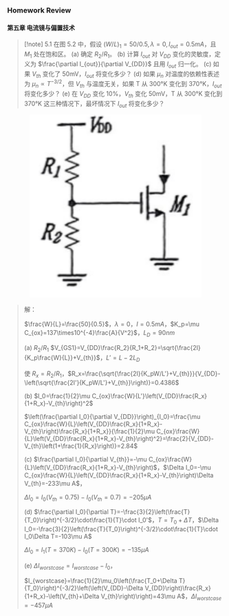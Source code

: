 ### Homework Review

#### 第五章 电流镜与偏置技术

>[!note] 5.1
> 在图 5.2 中，假设 $(W/L)_1=50/0.5, \lambda=0, I_{out}=0.5mA$，且 $M_1$ 处在饱和区。
> (a) 确定 $R_2/R_1$。
> (b) 计算 $I_{out}$ 对 $V_{DD}$ 变化的灵敏度，定义为 $\frac{\partial I_{out}}{\partial V_{DD}}$ 且用 $I_{out}$ 归一化。
> (c) 如果 $V_{th}$ 变化了 50mV，$I_{out}$ 将变化多少？
> (d) 如果 $\mu_n$ 对温度的依赖性表述为 $\mu_n \propto T^{-3/2}$，但 $V_{th}$ 与温度无关，如果 T 从 300°K 变化到 370°K，$I_{out}$ 将变化多少？
> (e) 在 $V_{DD}$ 变化 10%，$V_{th}$ 变化 50mV，T 从 300°K 变化到 370°K 这三种情况下，最坏情况下 $I_{out}$ 将变化多少？

<p align="center">
    <img src="image.png" alt="alt text" width="400"/>
</p>

> 解：
>
> $\frac{W}{L}=\frac{50}{0.5}$，$\lambda=0$，$I=0.5mA$，$K_p=\mu C_{ox}=137\times10^{-4}\frac{A}{V^2}$，$L_D=90nm$
>
> (a) $R_2/R_1$ $V_{GS1}=V_{DD}\frac{R_2}{R_1+R_2}=\sqrt{\frac{2I}{K_p\frac{W}{L}}+V_{th}}$，$L'=L-2L_D$
>
> 使 $R_x=R_2/R_1$，$R_x=\frac{\sqrt{\frac{2I}{K_pW/L'}+V_{th}}}{V_{DD}-\left(\sqrt{\frac{2I'}{K_pW/L'}+V_{th}}\right)}=0.4386$
>
> (b) $I_0=\frac{1}{2}\mu C_{ox}\frac{W}{L'}\left(V_{DD}\frac{R_x}{1+R_x}-V_{th}\right)^2$
>
> $\left(\frac{\partial I_0}{\partial V_{DD}}\right)_{I_0}=\frac{\mu C_{ox}\frac{W}{L}\left(V_{DD}\frac{R_x}{1+R_x}-V_{th}\right)\frac{R_x}{1+R_x}}{\frac{1}{2}\mu C_{ox}\frac{W}{L}\left(V_{DD}\frac{R_x}{1+R_x}-V_{th}\right)^2}=\frac{2}{V_{DD}-V_{th}\left(1+\frac{1}{R_x}\right)}=2.84$
>
> (c) $\frac{\partial I_0}{\partial V_{th}}=-\mu C_{ox}\frac{W}{L}\left(V_{DD}\frac{R_x}{1+R_x}-V_{th}\right)$，$\Delta I_0=-\mu C_{ox}\frac{W}{L}\left(V_{DD}\frac{R_x}{1+R_x}-V_{th}\right)\Delta V_{th}=-233\mu A$，
>
> $\Delta I_0=I_0(V_{th}=0.75)-I_0(V_{th}=0.7)=-205\mu A$
>
> (d) $\frac{\partial I_0}{\partial T}=-\frac{3}{2}\left(\frac{T}{T_0}\right)^{-3/2}\cdot\frac{1}{T}\cdot I_0'$，$T=T_0+\Delta T$，$\Delta I_0=-\frac{3}{2}\left(\frac{T}{T_0}\right)^{-3/2}\cdot\frac{1}{T}\cdot I_0\Delta T=-103\mu A$
>
> $\Delta I_0=I_1(T=370K)-I_0(T=300K)=-135\mu A$
>
> (e) $\Delta I_{worstcase}=I_{worstcase}-I_0$，
>
> $I_{worstcase}=\frac{1}{2}\mu_0\left(\frac{T_0+\Delta T}{T_0}\right)^{-3/2}\left(\left(V_{DD}-\Delta V_{DD}\right)\frac{R_x}{1+R_x}-\left(V_{th}+\Delta V_{th}\right)\right)=43\mu A$，$\Delta I_{worstcase}=-457\mu A$


